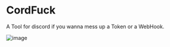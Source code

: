# CordFuck
A Tool for discord if you wanna mess up a Token or a WebHook.


![image](https://user-images.githubusercontent.com/90254001/177453127-884d0efb-d4a3-41b3-9e38-cffca507640c.png)

